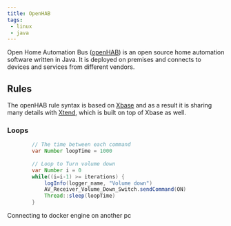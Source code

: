 ```yaml
---
title: OpenHAB
tags:
 - linux
 - java
--- 
```


Open Home Automation Bus ([openHAB](https://www.openhab.org/)) is an open source home automation software written in Java. 
It is deployed on premises and connects to devices and services from different vendors.
<!--more-->
## Rules

The openHAB rule syntax is based on [Xbase](https://www.eclipse.org/Xtext/#xbase) and as a result it is sharing many details with [Xtend](https://www.eclipse.org/xtend/), which is built on top of Xbase as well.

### Loops

```java
        // The time between each command
        var Number loopTime = 1000
        
        // Loop to Turn volume down
        var Number i = 0
        while((i=i-1) >= iterations) {
            logInfo(logger_name, "Volume down")
            AV_Receiver_Volume_Down_Switch.sendCommand(ON)
            Thread::sleep(loopTime)
        }
```



Connecting to docker engine on another pc
